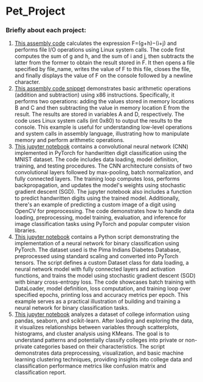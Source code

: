 # Pet_Project

### Briefly about each project:
1. [This assembly code](https://github.com/Sviatoslav1886/Pet_Project/blob/main/Arithmetic_expression_to_file.asm) calculates the expression F=(g+h)−(i+j) and performs file I/O operations using Linux system calls. The code first computes the sum of g and h, and the sum of i and j, then subtracts the latter from the former to obtain the result stored in F. It then opens a file specified by file_name, writes the value of F to this file, closes the file, and finally displays the value of F on the console followed by a newline character.
2. [This assembly code snippet](https://github.com/Sviatoslav1886/Pet_Project/blob/main/Arithmetic_%D0%BEperations.asm) demonstrates basic arithmetic operations (addition and subtraction) using x86 instructions. Specifically, it performs two operations: adding the values stored in memory locations B and C and then subtracting the value in memory location E from the result. The results are stored in variables A and D, respectively. The code uses Linux system calls (int 0x80) to output the results to the console. This example is useful for understanding low-level operations and system calls in assembly language, illustrating how to manipulate memory and perform arithmetic operations.
3. [This jupyter notebook](https://github.com/Sviatoslav1886/Pet_Project/blob/main/CNN.ipynb) contains a convolutional neural network (CNN) implemented in PyTorch for handwritten digit classification using the MNIST dataset. The code includes data loading, model definition, training, and testing procedures. The CNN architecture consists of two convolutional layers followed by max-pooling, batch normalization, and fully connected layers. The training loop computes loss, performs backpropagation, and updates the model's weights using stochastic gradient descent (SGD). The jupyter notebook also includes a function to predict handwritten digits using the trained model. Additionally, there's an example of predicting a custom image of a digit using OpenCV for preprocessing. The code demonstrates how to handle data loading, preprocessing, model training, evaluation, and inference for image classification tasks using PyTorch and popular computer vision libraries.
4. [This jupyter notebook](https://github.com/Sviatoslav1886/Pet_Project/blob/main/FFNN_diabetes.ipynb) contains a Python script demonstrating the implementation of a neural network for binary classification using PyTorch. The dataset used is the Pima Indians Diabetes Database, preprocessed using standard scaling and converted into PyTorch tensors. The script defines a custom Dataset class for data loading, a neural network model with fully connected layers and activation functions, and trains the model using stochastic gradient descent (SGD) with binary cross-entropy loss. The code showcases batch training with DataLoader, model definition, loss computation, and training loop over specified epochs, printing loss and accuracy metrics per epoch. This example serves as a practical illustration of building and training a neural network for binary classification tasks.
5. [This jupyter notebook](https://github.com/Sviatoslav1886/Pet_Project/blob/main/K_Means_Clustering.ipynb) analyzes a dataset of college information using pandas, seaborn, and scikit-learn. After loading and exploring the data, it visualizes relationships between variables through scatterplots, histograms, and cluster analysis using KMeans. The goal is to understand patterns and potentially classify colleges into private or non-private categories based on their characteristics. The script demonstrates data preprocessing, visualization, and basic machine learning clustering techniques, providing insights into college data and classification performance metrics like confusion matrix and classification report.






